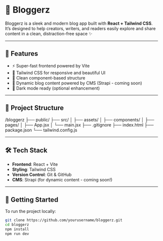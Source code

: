 # 📝 Bloggerz

Bloggerz is a sleek and modern blog app built with **React + Tailwind CSS**.  
It’s designed to help creators, writers, and readers easily explore and share content in a clean, distraction-free space ✨

---

## 🚀 Features

- ⚡ Super-fast frontend powered by Vite
- 🎨 Tailwind CSS for responsive and beautiful UI
- 🧠 Clean component-based structure
- 📝 Dynamic blog content powered by CMS (Strapi - coming soon)
- 🌙 Dark mode ready (optional enhancement)

---

## 📂 Project Structure
/bloggerz
├── public/
├── src/
│ ├── assets/
│ ├── components/
│ ├── pages/
│ ├── App.jsx
│ └── main.jsx
├── .gitignore
├── index.html
├── package.json
└── tailwind.config.js

---

## 🛠 Tech Stack

- **Frontend**: React + Vite
- **Styling**: Tailwind CSS
- **Version Control**: Git & GitHub
- **CMS**: Strapi (for dynamic content - coming soon!)

---

## 🔧 Getting Started

To run the project locally:

```bash
git clone https://github.com/yourusername/bloggerz.git
cd bloggerz
npm install
npm run dev